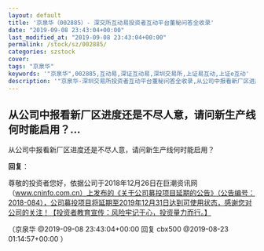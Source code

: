 ```yaml
---
layout: default
title: '京泉华（002885）- 深交所互动易投资者互动平台董秘问答全收录'
date: "2019-09-08 23:43:04+00:00"
last_modified_at: "2019-09-08 23:43:04+00:00"
permalink: /stock/sz/002885/
categories: szstock
cover: 
tags: "京泉华"
keywords: '"京泉华",002885,互动易,深证互动易,深圳交易所,上证易互动,上证e互动'
description: '"京泉华-深圳交易所投资者互动平台董秘问答全收录,从公司中报看新厂区进度还是不尽人意，请问新生产线何时能启用？"'
---
```


## 从公司中报看新厂区进度还是不尽人意，请问新生产线何时能启用？...

从公司中报看新厂区进度还是不尽人意，请问新生产线何时能启用？

**回复**：

尊敬的投资者您好，依据公司于2018年12月26日在巨潮资讯网（www.cninfo.com.cn）上发布的《关于公司募投项目延期的公告》（公告编号：2018-084），公司募投项目将延期至2019年12月31日达到可使用状态，感谢您对公司的关注！【投资者教育宣传：风险牢记于心，投资量力而行。】 

（京泉华  @2019-09-08 23:43:04+00:00 回复 cbx500  @2019-08-23 01:14:57+00:00 ）

